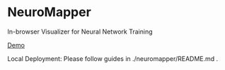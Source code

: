# NeuroMapper
In-browser Visualizer for Neural Network Training

[Demo](https://poloclub.github.io/NeuroMapper/)

Local Deployment:
Please follow guides in ./neuromapper/README.md .
